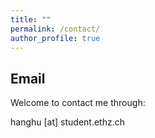 ```yaml
---
title: ""
permalink: /contact/
author_profile: true
---
```


## Email

Welcome to contact me through:

hanghu [at] student.ethz.ch
